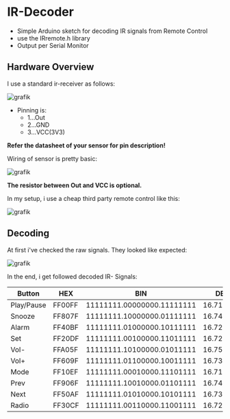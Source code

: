 # IR-Decoder
*  Simple Arduino sketch for decoding IR signals from Remote Control
*  use the IRremote.h library
*  Output per Serial Monitor

## Hardware Overview

I use a standard ir-receiver as follows:

![grafik](https://user-images.githubusercontent.com/73773036/97799408-6dbb5900-1c2e-11eb-8a76-7e3e1dbaa29b.png)

*  Pinning is:
   *  1...Out
   *  2...GND
   *  3...VCC(3V3)
   
**Refer the datasheet of your sensor for pin description!**

Wiring of sensor is pretty basic:

![grafik](https://user-images.githubusercontent.com/73773036/97799621-837d4e00-1c2f-11eb-9b96-da6cf88432da.png)


**The resistor between Out and VCC is optional.**

In my setup, i use a cheap third party remote control like this:

![grafik](https://user-images.githubusercontent.com/73773036/97800297-6d25c100-1c34-11eb-8d23-435467d86fd5.png)

## Decoding

At first i've checked the raw signals. They looked like expected:

![grafik](https://user-images.githubusercontent.com/73773036/97800561-7b74dc80-1c36-11eb-950d-330fbdda2e18.png)

In the end, i get followed decoded IR- Signals:

| Button | HEX |	BIN |	DEC |
|---|---|---|---|
|Play/Pause|	FF00FF |	11111111.00000000.11111111 |	16.711.935 |
|Snooze|	FF807F|	11111111.10000000.01111111|	16.744.575|
|Alarm|	FF40BF|	11111111.01000000.10111111|	16.728.255|
|Set|	FF20DF|	11111111.00100000.11011111|	16.720.095|
|Vol-|	FFA05F|	11111111.10100000.01011111|	16.752.735|
|Vol+|	FF609F|	11111111.01100000.10011111|	16.736.415|
|Mode|	FF10EF|	11111111.00010000.11101111|	16.716.015|
|Prev|	FF906F|	11111111.10010000.01101111|	16.748.655|
|Next|	FF50AF|	11111111.01010000.10101111|	16.732.335|
|Radio|	FF30CF|	11111111.00110000.11001111|	16.724.175|

